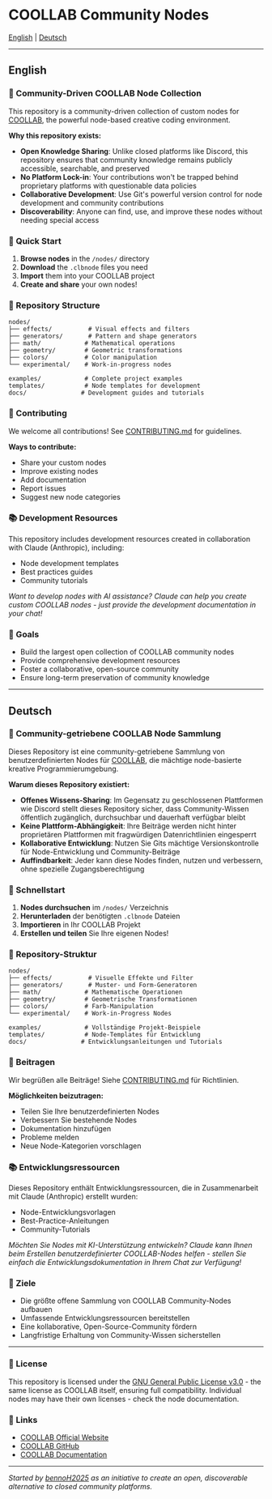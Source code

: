 # COOLLAB Community Nodes

[English](#english) | [Deutsch](#deutsch)

---

## English

### 🎨 Community-Driven COOLLAB Node Collection

This repository is a community-driven collection of custom nodes for [COOLLAB](https://coollab-art.com/), the powerful node-based creative coding environment.

**Why this repository exists:**
- **Open Knowledge Sharing**: Unlike closed platforms like Discord, this repository ensures that community knowledge remains publicly accessible, searchable, and preserved
- **No Platform Lock-in**: Your contributions won't be trapped behind proprietary platforms with questionable data policies
- **Collaborative Development**: Use Git's powerful version control for node development and community contributions
- **Discoverability**: Anyone can find, use, and improve these nodes without needing special access

### 🚀 Quick Start

1. **Browse nodes** in the `/nodes/` directory
2. **Download** the `.clbnode` files you need
3. **Import** them into your COOLLAB project
4. **Create and share** your own nodes!

### 📁 Repository Structure

```
nodes/
├── effects/          # Visual effects and filters
├── generators/       # Pattern and shape generators  
├── math/            # Mathematical operations
├── geometry/        # Geometric transformations
├── colors/          # Color manipulation
└── experimental/    # Work-in-progress nodes

examples/            # Complete project examples
templates/           # Node templates for development
docs/               # Development guides and tutorials
```

### 🤝 Contributing

We welcome all contributions! See [CONTRIBUTING.md](CONTRIBUTING.md) for guidelines.

**Ways to contribute:**
- Share your custom nodes
- Improve existing nodes
- Add documentation
- Report issues
- Suggest new node categories

### 📚 Development Resources

This repository includes development resources created in collaboration with Claude (Anthropic), including:
- Node development templates
- Best practices guides
- Community tutorials

*Want to develop nodes with AI assistance? Claude can help you create custom COOLLAB nodes - just provide the development documentation in your chat!*

### 🎯 Goals

- Build the largest open collection of COOLLAB community nodes
- Provide comprehensive development resources
- Foster a collaborative, open-source community
- Ensure long-term preservation of community knowledge

---

## Deutsch

### 🎨 Community-getriebene COOLLAB Node Sammlung

Dieses Repository ist eine community-getriebene Sammlung von benutzerdefinierten Nodes für [COOLLAB](https://coollab-art.com/), die mächtige node-basierte kreative Programmierumgebung.

**Warum dieses Repository existiert:**
- **Offenes Wissens-Sharing**: Im Gegensatz zu geschlossenen Plattformen wie Discord stellt dieses Repository sicher, dass Community-Wissen öffentlich zugänglich, durchsuchbar und dauerhaft verfügbar bleibt
- **Keine Plattform-Abhängigkeit**: Ihre Beiträge werden nicht hinter proprietären Plattformen mit fragwürdigen Datenrichtlinien eingesperrt
- **Kollaborative Entwicklung**: Nutzen Sie Gits mächtige Versionskontrolle für Node-Entwicklung und Community-Beiträge
- **Auffindbarkeit**: Jeder kann diese Nodes finden, nutzen und verbessern, ohne spezielle Zugangsberechtigung

### 🚀 Schnellstart

1. **Nodes durchsuchen** im `/nodes/` Verzeichnis
2. **Herunterladen** der benötigten `.clbnode` Dateien
3. **Importieren** in Ihr COOLLAB Projekt
4. **Erstellen und teilen** Sie Ihre eigenen Nodes!

### 📁 Repository-Struktur

```
nodes/
├── effects/          # Visuelle Effekte und Filter
├── generators/       # Muster- und Form-Generatoren
├── math/            # Mathematische Operationen
├── geometry/        # Geometrische Transformationen
├── colors/          # Farb-Manipulation
└── experimental/    # Work-in-Progress Nodes

examples/            # Vollständige Projekt-Beispiele
templates/           # Node-Templates für Entwicklung
docs/               # Entwicklungsanleitungen und Tutorials
```

### 🤝 Beitragen

Wir begrüßen alle Beiträge! Siehe [CONTRIBUTING.md](CONTRIBUTING.md) für Richtlinien.

**Möglichkeiten beizutragen:**
- Teilen Sie Ihre benutzerdefinierten Nodes
- Verbessern Sie bestehende Nodes
- Dokumentation hinzufügen
- Probleme melden
- Neue Node-Kategorien vorschlagen

### 📚 Entwicklungsressourcen

Dieses Repository enthält Entwicklungsressourcen, die in Zusammenarbeit mit Claude (Anthropic) erstellt wurden:
- Node-Entwicklungsvorlagen
- Best-Practice-Anleitungen
- Community-Tutorials

*Möchten Sie Nodes mit KI-Unterstützung entwickeln? Claude kann Ihnen beim Erstellen benutzerdefinierter COOLLAB-Nodes helfen - stellen Sie einfach die Entwicklungsdokumentation in Ihrem Chat zur Verfügung!*

### 🎯 Ziele

- Die größte offene Sammlung von COOLLAB Community-Nodes aufbauen
- Umfassende Entwicklungsressourcen bereitstellen
- Eine kollaborative, Open-Source-Community fördern
- Langfristige Erhaltung von Community-Wissen sicherstellen

---

### 📄 License

This repository is licensed under the [GNU General Public License v3.0](LICENSE) - the same license as COOLLAB itself, ensuring full compatibility. Individual nodes may have their own licenses - check the node documentation.

### 🔗 Links

- [COOLLAB Official Website](https://coollab-art.com/)
- [COOLLAB GitHub](https://github.com/CoolLibs/COOLLAB)
- [COOLLAB Documentation](https://coollab-art.com/Tutorials/)

---

*Started by [bennoH2025](https://github.com/bennoH2025) as an initiative to create an open, discoverable alternative to closed community platforms.*
